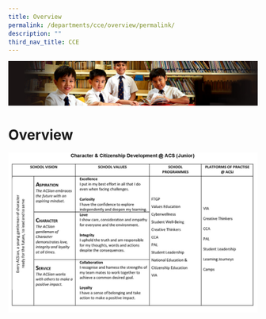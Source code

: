```yaml
---
title: Overview
permalink: /departments/cce/overview/permalink/
description: ""
third_nav_title: CCE
---
```

![](/images/Sub-banner1.jpg)

Overview
========
![](/images/CCE_Overview_2020.jpeg)